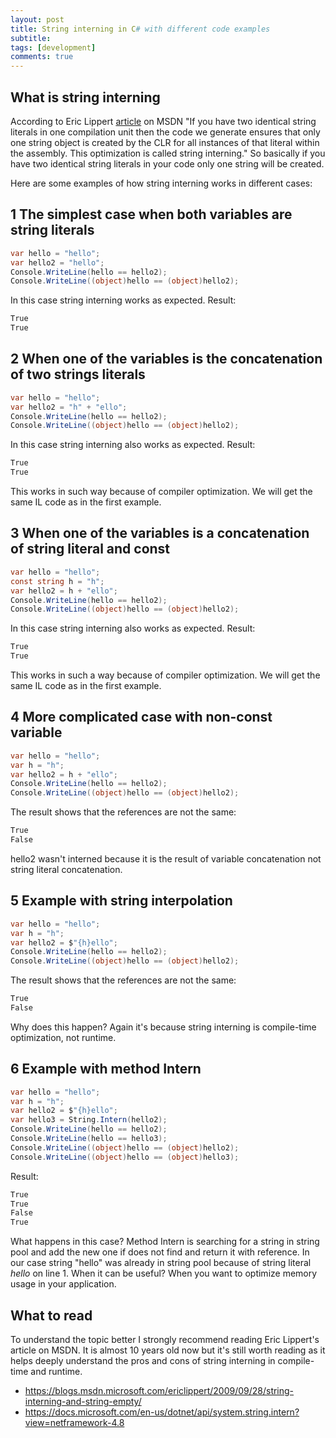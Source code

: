 ```yaml
---
layout: post
title: String interning in C# with different code examples
subtitle: 
tags: [development]
comments: true
---
```


## What is string interning

According to Eric Lippert [article](https://blogs.msdn.microsoft.com/ericlippert/2009/09/28/string-interning-and-string-empty/) on MSDN "If you have two identical string literals in one compilation unit then the code we generate ensures that only one string object is created by the CLR for all instances of that literal within the assembly. This optimization is called string interning." So basically if you have two identical string literals in your code only one string will be created.

Here are some examples of how string interning works in different cases:

## 1 The simplest case when both variables are string literals

```csharp
var hello = "hello";
var hello2 = "hello";
Console.WriteLine(hello == hello2);
Console.WriteLine((object)hello == (object)hello2);
```

In this case string interning works as expected. Result:

```csharp
True
True
```

## 2 When one of the variables is the concatenation of two strings literals

```csharp
var hello = "hello";
var hello2 = "h" + "ello";
Console.WriteLine(hello == hello2);
Console.WriteLine((object)hello == (object)hello2); 
```

In this case string interning also works as expected. Result:

```csharp
True
True
```

This works in such way because of compiler optimization. We will get the same IL code as in the first example.

## 3 When one of the variables is a concatenation of string literal and const

```csharp
var hello = "hello";
const string h = "h";
var hello2 = h + "ello";
Console.WriteLine(hello == hello2);
Console.WriteLine((object)hello == (object)hello2); 
```

In this case string interning also works as expected. Result:

```csharp
True
True
```

This works in such a way because of compiler optimization. We will get the same IL code as in the first example.

## 4 More complicated case with non-const variable

```csharp
var hello = "hello";
var h = "h";
var hello2 = h + "ello";
Console.WriteLine(hello == hello2);
Console.WriteLine((object)hello == (object)hello2);  
```

The result shows that the references are not the same:

```csharp
True
False
```

hello2 wasn't interned because it is the result of variable concatenation not string literal concatenation.

## 5 Example with string interpolation

```csharp
var hello = "hello";
var h = "h";
var hello2 = $"{h}ello";
Console.WriteLine(hello == hello2);
Console.WriteLine((object)hello == (object)hello2);
```

The result shows that the references are not the same:

```csharp
True
False
```

Why does this happen? Again it's because string interning is compile-time optimization, not runtime.

## 6 Example with method Intern

```csharp
var hello = "hello";
var h = "h";
var hello2 = $"{h}ello";
var hello3 = String.Intern(hello2);
Console.WriteLine(hello == hello2);
Console.WriteLine(hello == hello3);
Console.WriteLine((object)hello == (object)hello2);
Console.WriteLine((object)hello == (object)hello3);
```

Result:
```csharp
True
True
False
True
```

What happens in this case? Method Intern is searching for a string in string pool and add the new one if does not find and return it with reference. In our case string "hello" was already in string pool because of string literal _hello_ on line 1. When it can be useful? When you want to optimize memory usage in your application.

## What to read

To understand the topic better I strongly recommend reading Eric Lippert's article on MSDN. It is almost 10 years old now but it's still worth reading as it helps deeply understand the pros and cons of string interning in compile-time and runtime.

- https://blogs.msdn.microsoft.com/ericlippert/2009/09/28/string-interning-and-string-empty/
- https://docs.microsoft.com/en-us/dotnet/api/system.string.intern?view=netframework-4.8
